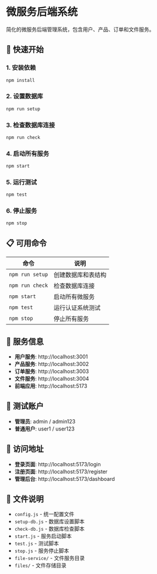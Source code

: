 # 微服务后端系统

简化的微服务后端管理系统，包含用户、产品、订单和文件服务。

## 🚀 快速开始

### 1. 安装依赖

```bash
npm install
```

### 2. 设置数据库

```bash
npm run setup
```

### 3. 检查数据库连接

```bash
npm run check
```

### 4. 启动所有服务

```bash
npm start
```

### 5. 运行测试

```bash
npm test
```

### 6. 停止服务

```bash
npm stop
```

## 📋 可用命令

| 命令            | 说明               |
| --------------- | ------------------ |
| `npm run setup` | 创建数据库和表结构 |
| `npm run check` | 检查数据库连接     |
| `npm start`     | 启动所有微服务     |
| `npm test`      | 运行认证系统测试   |
| `npm stop`      | 停止所有服务       |

## 🔧 服务信息

- **用户服务**: http://localhost:3001
- **产品服务**: http://localhost:3002
- **订单服务**: http://localhost:3003
- **文件服务**: http://localhost:3004
- **前端应用**: http://localhost:5173

## 👤 测试账户

- **管理员**: admin / admin123
- **普通用户**: user1 / user123

## 🔗 访问地址

- **登录页面**: http://localhost:5173/login
- **注册页面**: http://localhost:5173/register
- **管理后台**: http://localhost:5173/dashboard

## 📁 文件说明

- `config.js` - 统一配置文件
- `setup-db.js` - 数据库设置脚本
- `check-db.js` - 数据库检查脚本
- `start.js` - 服务启动脚本
- `test.js` - 测试脚本
- `stop.js` - 服务停止脚本
- `file-service/` - 文件服务目录
- `files/` - 文件存储目录
